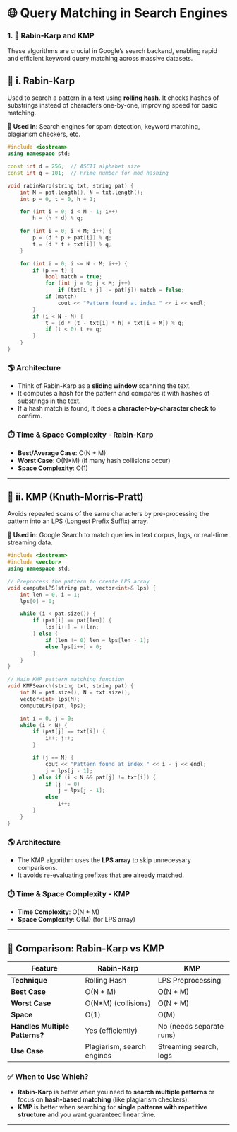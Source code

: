 # 🌐 Query Matching in Search Engines

### 1. 🧠 Rabin-Karp and KMP
These algorithms are crucial in Google’s search backend, enabling rapid and efficient keyword query matching across massive datasets.



## 📌 i. Rabin-Karp  
Used to search a pattern in a text using **rolling hash**. It checks hashes of substrings instead of characters one-by-one, improving speed for basic matching.

📍 **Used in**: Search engines for spam detection, keyword matching, plagiarism checkers, etc.



```cpp
#include <iostream>
using namespace std;

const int d = 256;  // ASCII alphabet size
const int q = 101;  // Prime number for mod hashing

void rabinKarp(string txt, string pat) {
    int M = pat.length(), N = txt.length();
    int p = 0, t = 0, h = 1;

    for (int i = 0; i < M - 1; i++)
        h = (h * d) % q;

    for (int i = 0; i < M; i++) {
        p = (d * p + pat[i]) % q;
        t = (d * t + txt[i]) % q;
    }

    for (int i = 0; i <= N - M; i++) {
        if (p == t) {
            bool match = true;
            for (int j = 0; j < M; j++)
                if (txt[i + j] != pat[j]) match = false;
            if (match)
                cout << "Pattern found at index " << i << endl;
        }
        if (i < N - M) {
            t = (d * (t - txt[i] * h) + txt[i + M]) % q;
            if (t < 0) t += q;
        }
    }
}
```

### 🌎 Architecture

- Think of Rabin-Karp as a **sliding window** scanning the text.
- It computes a hash for the pattern and compares it with hashes of substrings in the text.
- If a hash match is found, it does a **character-by-character check** to confirm.



### ⏱️ Time & Space Complexity - Rabin-Karp
- **Best/Average Case**: O(N + M)
- **Worst Case**: O(N*M) (if many hash collisions occur)
- **Space Complexity**: O(1)

---

## 📌 ii. KMP (Knuth-Morris-Pratt)  
Avoids repeated scans of the same characters by pre-processing the pattern into an LPS (Longest Prefix Suffix) array.

📍 **Used in**: Google Search to match queries in text corpus, logs, or real-time streaming data.



```cpp
#include <iostream>
#include <vector>
using namespace std;

// Preprocess the pattern to create LPS array
void computeLPS(string pat, vector<int>& lps) {
    int len = 0, i = 1;
    lps[0] = 0;

    while (i < pat.size()) {
        if (pat[i] == pat[len]) {
            lps[i++] = ++len;
        } else {
            if (len != 0) len = lps[len - 1];
            else lps[i++] = 0;
        }
    }
}

// Main KMP pattern matching function
void KMPSearch(string txt, string pat) {
    int M = pat.size(), N = txt.size();
    vector<int> lps(M);
    computeLPS(pat, lps);

    int i = 0, j = 0;
    while (i < N) {
        if (pat[j] == txt[i]) {
            i++; j++;
        }

        if (j == M) {
            cout << "Pattern found at index " << i - j << endl;
            j = lps[j - 1];
        } else if (i < N && pat[j] != txt[i]) {
            if (j != 0)
                j = lps[j - 1];
            else
                i++;
        }
    }
}
```

### 🌎 Architecture 

- The KMP algorithm uses the **LPS array** to skip unnecessary comparisons.
- It avoids re-evaluating prefixes that are already matched.



### ⏱️ Time & Space Complexity - KMP
- **Time Complexity**: O(N + M)
- **Space Complexity**: O(M) (for LPS array)

---

## 🔄 Comparison: Rabin-Karp vs KMP

| Feature              | Rabin-Karp            | KMP                      |
|---------------------|------------------------|---------------------------|
| **Technique**        | Rolling Hash           | LPS Preprocessing         |
| **Best Case**        | O(N + M)               | O(N + M)                  |
| **Worst Case**       | O(N*M) (collisions)    | O(N + M)                  |
| **Space**            | O(1)                   | O(M)                      |
| **Handles Multiple Patterns?** | Yes (efficiently) | No (needs separate runs) |
| **Use Case**         | Plagiarism, search engines | Streaming search, logs |

### ✅ When to Use Which?
- **Rabin-Karp** is better when you need to **search multiple patterns** or focus on **hash-based matching** (like plagiarism checkers).
- **KMP** is better when searching for **single patterns with repetitive structure** and you want guaranteed linear time.

---
